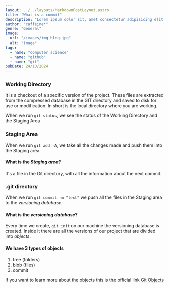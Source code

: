 ```yaml
---
layout: ../../layouts/MarkdownPostLayout.astro
title: "What is a commit"
description: "Lorem ipsum dolor sit, amet consectetur adipisicing elit. Tempore voluptates fuga ex doloribus quisquam tempora fugiat? Assumenda nesciunt quam placeat."
author: "caffeine*"
genre: "General"
image:
  url: "/images/img_blog.jpg"
  alt: "Image"
tags:
  - name: "computer science"
  - name: "github"
  - name: "git"
pubDate: 24/10/2024
---
```


### Working Directory

It is a checkout of a specific version of the project.
These files are extracted from the compressed database in the <span class="h_color2">GIT directory</span> and saved to disk for use or modification.
In short is the local directory where you are working.

When we run `git status`, we see the status of the <span class="h_color3">Working Directory</span> and the <span class="h_color1">Staging Area</span>

### Staging Area

When we run `git add -A`, we take all the changes made and push them into the <span class="h_color1">Staging area</span>.

#### What is the _Staging area_?

It's a file in the <span class="h_color2">Git directory</span>, with all the information about the next commit.

### .git directory

When we run `git commit -m "text"` we push all the files in the <span class="h_color1">Staging area</span> to the <span class="h_color4">_versioning database._</span>

#### What is the _versioning database_?

Every time we create, `git init` on our machine the <span class="h_color4">versioning database</span> is created.
Inside it there are all the versions of our project that are divided into <span class="h_color5">_objects_.</span>

#### We have 3 types of objects

1. tree (folders)
2. blob (files)
3. commit

If you want to learn more about the objects this is the official link [Git Objects](https://git-scm.com/book/it/v2/Git-Internals-Git-Objects)

